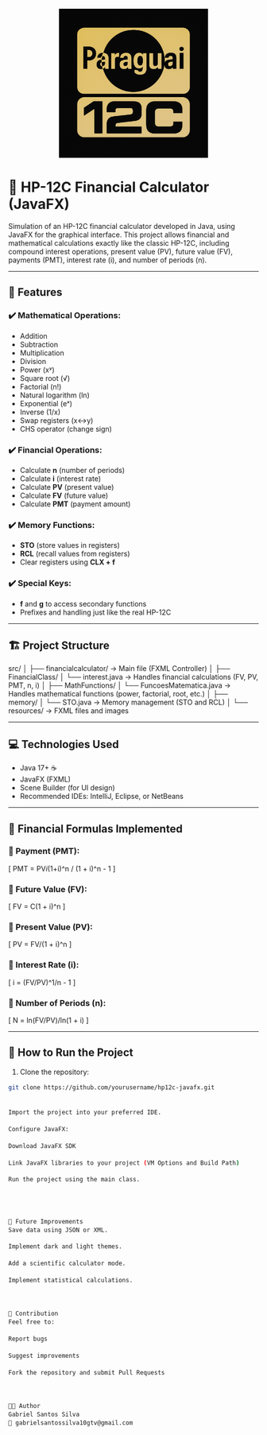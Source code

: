 <p align="center">
  <img src="./paraguai12c/src/main/resources/com/financialcalculator/images/Logo.png" alt="Project Logo" width="300">
</p>

# 🧠 HP-12C Financial Calculator (JavaFX)

Simulation of an HP-12C financial calculator developed in Java, using JavaFX for the graphical interface. This project allows financial and mathematical calculations exactly like the classic HP-12C, including compound interest operations, present value (PV), future value (FV), payments (PMT), interest rate (i), and number of periods (n).

---

## 🚀 Features

### ✔️ Mathematical Operations:
- Addition
- Subtraction
- Multiplication
- Division
- Power (xʸ)
- Square root (√)
- Factorial (n!)
- Natural logarithm (ln)
- Exponential (eˣ)
- Inverse (1/x)
- Swap registers (x↔y)
- CHS operator (change sign)

### ✔️ Financial Operations:
- Calculate **n** (number of periods)
- Calculate **i** (interest rate)
- Calculate **PV** (present value)
- Calculate **FV** (future value)
- Calculate **PMT** (payment amount)

### ✔️ Memory Functions:
- **STO** (store values in registers)
- **RCL** (recall values from registers)
- Clear registers using **CLX + f**

### ✔️ Special Keys:
- **f** and **g** to access secondary functions
- Prefixes and handling just like the real HP-12C

---

## 🏗️ Project Structure

src/
│
├── financialcalculator/ -> Main file (FXML Controller)
│
├── FinancialClass/
│ └── interest.java -> Handles financial calculations (FV, PV, PMT, n, i)
│
├── MathFunctions/
│ └── FuncoesMatematica.java -> Handles mathematical functions (power, factorial, root, etc.)
│
├── memory/
│ └── STO.java -> Memory management (STO and RCL)
│
└── resources/ -> FXML files and images



---

## 💻 Technologies Used

- Java 17+ ☕
- JavaFX (FXML)
- Scene Builder (for UI design)
- Recommended IDEs: IntelliJ, Eclipse, or NetBeans

---

## 🔢 Financial Formulas Implemented

### 📍 Payment (PMT):
\[
PMT = PV*i*(1+i)^n / (1 + i)^n - 1
\]

### 📍 Future Value (FV):
\[
FV = C(1 + i)^n
\]

### 📍 Present Value (PV):
\[
PV = FV/(1 + i)^n
\]

### 📍 Interest Rate (i):
\[
i = (FV/PV)^1/n - 1
\]

### 📍 Number of Periods (n):
\[
N = ln(FV/PV)/ln(1 + i)
\]

---

## 📲 How to Run the Project

1. Clone the repository:
```bash
git clone https://github.com/yourusername/hp12c-javafx.git


Import the project into your preferred IDE.

Configure JavaFX:

Download JavaFX SDK

Link JavaFX libraries to your project (VM Options and Build Path)

Run the project using the main class.




🧠 Future Improvements
Save data using JSON or XML.

Implement dark and light themes.

Add a scientific calculator mode.

Implement statistical calculations.



🙌 Contribution
Feel free to:

Report bugs

Suggest improvements

Fork the repository and submit Pull Requests



👨‍💻 Author
Gabriel Santos Silva
📧 gabrielsantossilva10gtv@gmail.com
